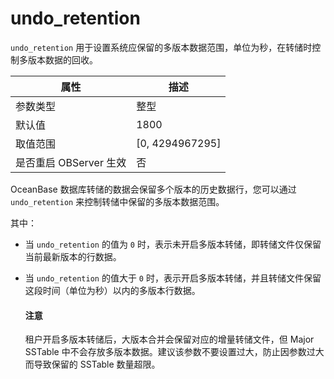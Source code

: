 # undo_retention

`undo_retention` 用于设置系统应保留的多版本数据范围，单位为秒，在转储时控制多版本数据的回收。

| **属性** |   **描述**    |
|--------|-------------|
| 参数类型   | 整型         |
| 默认值    | 1800        |
| 取值范围   | [0, 4294967295]|
| 是否重启 OBServer 生效   | 否      |

OceanBase 数据库转储的数据会保留多个版本的历史数据行，您可以通过 `undo_retention` 来控制转储中保留的多版本数据范围。

其中：

* 当 `undo_retention` 的值为 `0` 时，表示未开启多版本转储，即转储文件仅保留当前最新版本的行数据。

* 当 `undo_retention` 的值大于 `0` 时，表示开启多版本转储，并且转储文件保留这段时间（单位为秒）以内的多版本行数据。

  <main id="notice" type='notice'>
    <h4>注意</h4>
    <p>租户开启多版本转储后，大版本合并会保留对应的增量转储文件，但 Major SSTable 中不会存放多版本数据。建议该参数不要设置过大，防止因参数过大而导致保留的 SSTable 数量超限。</p>
  </main>
